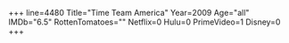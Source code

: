+++
line=4480
Title="Time Team America"
Year=2009
Age="all"
IMDb="6.5"
RottenTomatoes=""
Netflix=0
Hulu=0
PrimeVideo=1
Disney=0
+++

